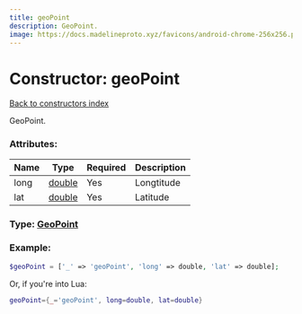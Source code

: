 ```yaml
---
title: geoPoint
description: GeoPoint.
image: https://docs.madelineproto.xyz/favicons/android-chrome-256x256.png
---
```

# Constructor: geoPoint  
[Back to constructors index](index.md)



GeoPoint.

### Attributes:

| Name     |    Type       | Required | Description |
|----------|---------------|----------|-------------|
|long|[double](../types/double.md) | Yes|Longtitude|
|lat|[double](../types/double.md) | Yes|Latitude|



### Type: [GeoPoint](../types/GeoPoint.md)


### Example:

```php
$geoPoint = ['_' => 'geoPoint', 'long' => double, 'lat' => double];
```  


Or, if you're into Lua:

```lua
geoPoint={_='geoPoint', long=double, lat=double}

```


